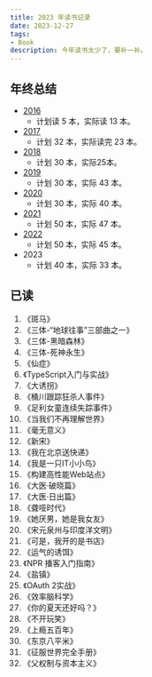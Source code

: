 ```yaml
---
title: 2023 年读书记录
date: 2023-12-27
tags:
- Book
description: 今年读书太少了，要补一补。
---
```


## 年终总结

* [2016](https://zdyxry.github.io/2016/12/31/2016%E5%B9%B4%E8%AF%BB%E4%B9%A6%E8%AE%B0%E5%BD%95/)
  * 计划读 5 本，实际读 13 本。
* [2017](https://zdyxry.github.io/2017/12/31/2017%E5%B9%B4%E8%AF%BB%E4%B9%A6%E8%AE%B0%E5%BD%95/)
  * 计划 32 本，实际读完 23 本。
* [2018](https://zdyxry.github.io/2018/12/30/2018%E5%B9%B4%E8%AF%BB%E4%B9%A6%E8%AE%B0%E5%BD%95/)
  * 计划 30 本，实际25本。
* [2019](https://zdyxry.github.io/2019/12/09/2019%E5%B9%B4%E8%AF%BB%E4%B9%A6%E8%AE%B0%E5%BD%95/)
  * 计划 30 本，实际 43 本。
* [2020](https://zdyxry.github.io/2020/12/28/2020%E5%B9%B4%E8%AF%BB%E4%B9%A6%E8%AE%B0%E5%BD%95/)
  * 计划 30 本，实际 40 本。
* [2021](https://zdyxry.github.io/2021/12/31/2021-%E5%B9%B4%E8%AF%BB%E4%B9%A6%E8%AE%B0%E5%BD%95/)
  * 计划 50 本，实际 47 本。
* [2022](https://zdyxry.github.io/2022/12/31/2022-%E5%B9%B4%E8%AF%BB%E4%B9%A6%E8%AE%B0%E5%BD%95/)
  * 计划 50 本，实际 45 本。
* 2023
  * 计划 40 本，实际 33 本。

## 已读
1. 《斑马》
2. 《三体-“地球往事”三部曲之一》
3. 《三体-黑暗森林》
4. 《三体-死神永生》
5. 《仙症》
6. 《TypeScript入门与实战》
7. 《大诱拐》
8. 《桶川跟踪狂杀人事件》
9. 《足利女童连续失踪事件》
10. 《当我们不再理解世界》
11. 《毫无意义》
12. 《新宋》
13. 《我在北京送快递》
14. 《我是一只IT小小鸟》
15. 《构建高性能Web站点》
16. 《大医·破晓篇》
17. 《大医·日出篇》
18. 《聋哑时代》
19. 《她厌男，她是我女友》
20. 《宋元泉州与印度洋文明》
21. 《可是，我开的是书店》
22. 《运气的诱饵》
23. 《NPR 播客入门指南》
24. 《盐镇》
25. 《OAuth 2实战》
26. 《效率脑科学》
27. 《你的夏天还好吗？》
28. 《不开玩笑》
29. 《上瘾五百年》
30. 《东京八平米》
31. 《征服世界完全手册》
32. 《父权制与资本主义》